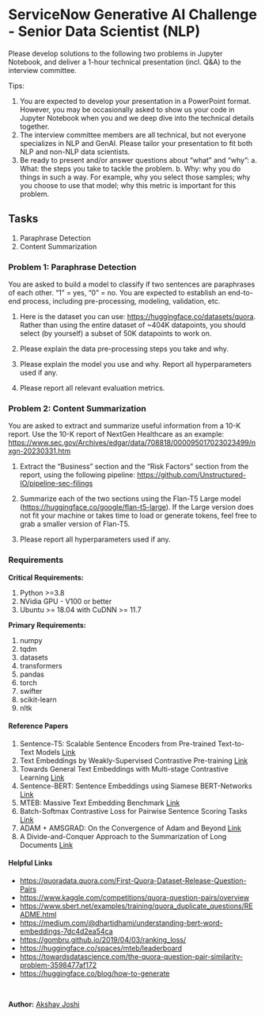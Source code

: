 # ServiceNow Generative AI Challenge - Senior Data Scientist (NLP)

Please develop solutions to the following two problems in Jupyter Notebook, and deliver a 1-hour technical presentation (incl. Q&A) to the interview committee.

Tips:

1. You are expected to develop your presentation in a PowerPoint format. However, you may be occasionally asked to show us your code in Jupyter Notebook when you and we deep dive into the technical details together.
2. The interview committee members are all technical, but not everyone specializes in NLP and GenAI. Please tailor your presentation to fit both NLP and non-NLP data scientists.
3. Be ready to present and/or answer questions about “what” and “why”:
a. What: the steps you take to tackle the problem.
b. Why: why you do things in such a way. For example, why you select those samples; why you choose to use that model; why this metric is important for this problem.

## Tasks

1. Paraphrase Detection
2. Content Summarization

### Problem 1: Paraphrase Detection

You are asked to build a model to classify if two sentences are paraphrases of each other. “1” = yes, “0” = no. You are expected to establish an end-to-end process, including pre-processing, modeling, validation, etc.

1. Here is the dataset you can use: https://huggingface.co/datasets/quora. Rather than using the entire dataset of ~404K datapoints, you should select (by yourself) a subset of 50K datapoints to work on.

2. Please explain the data pre-processing steps you take and why.

3. Please explain the model you use and why. Report all hyperparameters used if any.

4. Please report all relevant evaluation metrics.

### Problem 2: Content Summarization

You are asked to extract and summarize useful information from a 10-K report. Use the 10-K report of NextGen Healthcare as an example: https://www.sec.gov/Archives/edgar/data/708818/000095017023023499/nxgn-20230331.htm

1. Extract the “Business” section and the “Risk Factors” section from the report, using the following pipeline: https://github.com/Unstructured-IO/pipeline-sec-filings

2. Summarize each of the two sections using the Flan-T5 Large model (https://huggingface.co/google/flan-t5-large). If the Large version does not fit your machine or takes time to load or generate tokens, feel free to grab a smaller version of Flan-T5.

3. Please report all hyperparameters used if any.

### Requirements

**Critical Requirements:**

1. Python >=3.8
2. NVidia GPU - V100 or better
3. Ubuntu >= 18.04 with CuDNN >= 11.7

**Primary Requirements:**

1. numpy
2. tqdm
3. datasets
4. transformers
5. pandas
6. torch
7. swifter
8. scikit-learn
9. nltk

#### Reference Papers

1. Sentence-T5: Scalable Sentence Encoders from Pre-trained Text-to-Text Models [Link](https://arxiv.org/abs/2108.08877)
2. Text Embeddings by Weakly-Supervised Contrastive Pre-training [Link](https://arxiv.org/abs/2212.03533)
3. Towards General Text Embeddings with Multi-stage Contrastive Learning [Link](https://arxiv.org/abs/2308.03281)
4. Sentence-BERT: Sentence Embeddings using Siamese BERT-Networks [Link](https://arxiv.org/abs/1908.10084)
5. MTEB: Massive Text Embedding Benchmark [Link](https://arxiv.org/abs/2210.07316)
6. Batch-Softmax Contrastive Loss for Pairwise Sentence Scoring Tasks [Link](https://aclanthology.org/2022.naacl-main.9/)
7. ADAM + AMSGRAD: On the Convergence of Adam and Beyond [Link](https://openreview.net/forum?id=ryQu7f-RZ)
8. A Divide-and-Conquer Approach to the Summarization of Long Documents [Link](https://ieeexplore.ieee.org/document/9257174)

#### Helpful Links

- https://quoradata.quora.com/First-Quora-Dataset-Release-Question-Pairs
- https://www.kaggle.com/competitions/quora-question-pairs/overview
- https://www.sbert.net/examples/training/quora_duplicate_questions/README.html
- https://medium.com/@dhartidhami/understanding-bert-word-embeddings-7dc4d2ea54ca
- https://gombru.github.io/2019/04/03/ranking_loss/
- https://huggingface.co/spaces/mteb/leaderboard
- https://towardsdatascience.com/the-quora-question-pair-similarity-problem-3598477af172
- https://huggingface.co/blog/how-to-generate

&nbsp;

**Author:** [Akshay Joshi](https://www.linkedin.com/in/akkshayjoshii)

